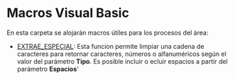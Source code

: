 # Macros Visual Basic

En esta carpeta se alojarán macros útiles para los procesos del área:

- [EXTRAE_ESPECIAL](https://github.com/DaniloAndress/InteligenciaDeNegocios/blob/master/MacrosVisualBasic/EXTRAE_ESPECIAL.bas): Esta funcion permite limpiar una cadena de caracteres para retornar caracteres, números o alfanuméricos según el valor del parámetro **Tipo**. Es posible incluir o ecluir espacios a partir del parámetro **Espacios**'



